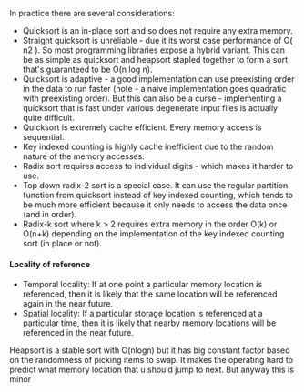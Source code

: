 In practice there are several considerations:
- Quicksort is an in-place sort and so does not require any extra memory.
- Straight quicksort is unreliable - due it its worst case performance of O( n2 ). So most programming libraries expose a hybrid variant. This can be as simple as quicksort and heapsort stapled together to form a sort that's guaranteed to be O(n log n).
- Quicksort is adaptive - a good implementation can use preexisting order in the data to run faster (note - a naive implementation goes quadratic with preexisting order). But this can also be a curse - implementing a quicksort that is fast under various degenerate input files is actually quite difficult.
- Quicksort is extremely cache efficient. Every memory access is sequential.
- Key indexed counting is highly cache inefficient due to the random nature of the memory accesses.
- Radix sort requires access to individual digits - which makes it harder to use.
- Top down radix-2 sort is a special case. It can use the regular partition function from quicksort instead of key indexed counting, which tends to be much more efficient because it only needs to access the data once (and in order).
- Radix-k sort where k > 2 requires extra memory in the order O(k) or O(n+k) depending on the implementation of the key indexed counting sort (in place or not).


#### Locality of reference
- Temporal locality: If at one point a particular memory location is referenced, then it is likely that the same location will be referenced again in the near future.
- Spatial locality: If a particular storage location is referenced at a particular time, then it is likely that nearby memory locations will be referenced in the near future. 

Heapsort is a stable sort with O(nlogn) but it has big constant factor based on the randomness of picking items to swap. It makes the operating hard to predict what memory location that u should jump to next. But anyway this is minor 